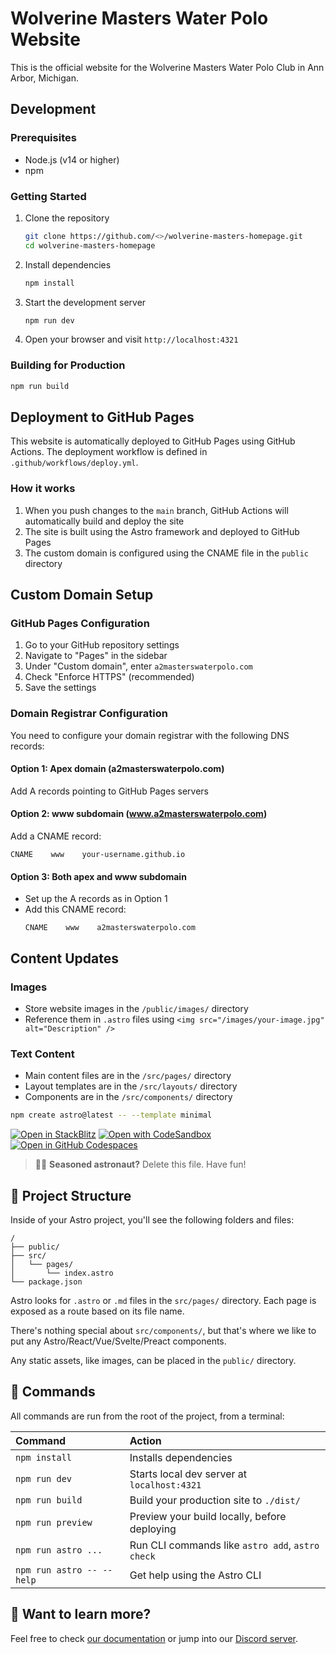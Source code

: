 # Wolverine Masters Water Polo Website

This is the official website for the Wolverine Masters Water Polo Club in Ann Arbor, Michigan.

## Development

### Prerequisites
- Node.js (v14 or higher)
- npm

### Getting Started
1. Clone the repository
   ```bash
   git clone https://github.com/<>/wolverine-masters-homepage.git
   cd wolverine-masters-homepage
   ```

2. Install dependencies
   ```bash
   npm install
   ```

3. Start the development server
   ```bash
   npm run dev
   ```

4. Open your browser and visit `http://localhost:4321`

### Building for Production
```bash
npm run build
```

## Deployment to GitHub Pages

This website is automatically deployed to GitHub Pages using GitHub Actions. The deployment workflow is defined in `.github/workflows/deploy.yml`.

### How it works
1. When you push changes to the `main` branch, GitHub Actions will automatically build and deploy the site
2. The site is built using the Astro framework and deployed to GitHub Pages
3. The custom domain is configured using the CNAME file in the `public` directory

## Custom Domain Setup

### GitHub Pages Configuration
1. Go to your GitHub repository settings
2. Navigate to "Pages" in the sidebar
3. Under "Custom domain", enter `a2masterswaterpolo.com`
4. Check "Enforce HTTPS" (recommended)
5. Save the settings

### Domain Registrar Configuration
You need to configure your domain registrar with the following DNS records:

#### Option 1: Apex domain (a2masterswaterpolo.com)
Add A records pointing to GitHub Pages servers

#### Option 2: www subdomain (www.a2masterswaterpolo.com)
Add a CNAME record:
```
CNAME    www    your-username.github.io
```

#### Option 3: Both apex and www subdomain
- Set up the A records as in Option 1
- Add this CNAME record:
  ```
  CNAME    www    a2masterswaterpolo.com
  ```

## Content Updates

### Images
- Store website images in the `/public/images/` directory
- Reference them in `.astro` files using `<img src="/images/your-image.jpg" alt="Description" />`

### Text Content
- Main content files are in the `/src/pages/` directory
- Layout templates are in the `/src/layouts/` directory
- Components are in the `/src/components/` directory

```sh
npm create astro@latest -- --template minimal
```

[![Open in StackBlitz](https://developer.stackblitz.com/img/open_in_stackblitz.svg)](https://stackblitz.com/github/withastro/astro/tree/latest/examples/minimal)
[![Open with CodeSandbox](https://assets.codesandbox.io/github/button-edit-lime.svg)](https://codesandbox.io/p/sandbox/github/withastro/astro/tree/latest/examples/minimal)
[![Open in GitHub Codespaces](https://github.com/codespaces/badge.svg)](https://codespaces.new/withastro/astro?devcontainer_path=.devcontainer/minimal/devcontainer.json)

> 🧑‍🚀 **Seasoned astronaut?** Delete this file. Have fun!

## 🚀 Project Structure

Inside of your Astro project, you'll see the following folders and files:

```text
/
├── public/
├── src/
│   └── pages/
│       └── index.astro
└── package.json
```

Astro looks for `.astro` or `.md` files in the `src/pages/` directory. Each page is exposed as a route based on its file name.

There's nothing special about `src/components/`, but that's where we like to put any Astro/React/Vue/Svelte/Preact components.

Any static assets, like images, can be placed in the `public/` directory.

## 🧞 Commands

All commands are run from the root of the project, from a terminal:

| Command                   | Action                                           |
| :------------------------ | :----------------------------------------------- |
| `npm install`             | Installs dependencies                            |
| `npm run dev`             | Starts local dev server at `localhost:4321`      |
| `npm run build`           | Build your production site to `./dist/`          |
| `npm run preview`         | Preview your build locally, before deploying     |
| `npm run astro ...`       | Run CLI commands like `astro add`, `astro check` |
| `npm run astro -- --help` | Get help using the Astro CLI                     |

## 👀 Want to learn more?

Feel free to check [our documentation](https://docs.astro.build) or jump into our [Discord server](https://astro.build/chat).
